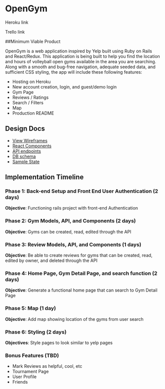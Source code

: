# OpenGym

Heroku link

Trello link

##Minimum Viable Product

OpenGym is a web application inspired by Yelp built using Ruby on Rails and React/Redux. This application is being built to help you find the location and hours of volleyball open gyms available in the area you are searching. Along with a smooth and bug-free navigation, adequate seeded data, and sufficient CSS styling, the app will include these following features:

* Hosting on Heroku
* New account creation, login, and guest/demo login
* Gym Page
* Reviews / Ratings
* Search / Filters
* Map
* Production README

## Design Docs

* [View Wireframes][wireframes]
* [React Components][components]
* [API endpoints][api-endpoints]
* [DB schema][schema]
* [Sample State][sample-state]

[wireframes]: docs/wireframes
[components]: docs/component-hierarchy.md
[api-endpoints]: docs/api-endpoints.md
[schema]: docs/schema.md
[sample-state]: docs/sample-state.md

## Implementation Timeline

### Phase 1: Back-end Setup and Front End User Authentication (2 days)

**Objective**: Functioning rails project with front-end Authentication

### Phase 2: Gym Models, API, and Components (2 days)

**Objective**: Gyms can be created, read, edited through the API

### Phase 3: Review Models, API, and Components (1 days)

**Objective**: Be able to create reviews for gyms that can be created, read, edited by owner, and deleted through the API

### Phase 4: Home Page, Gym Detail Page, and search function (2 days)

**Objective**: Generate a functional home page that can search to Gym Detail Page

### Phase 5: Map (1 day)

**Objective**: Add map showing location of the gyms from user search

### Phase 6: Styling (2 days)

**Objectives**: Style pages to look similar to yelp pages

### Bonus Features (TBD)

* Mark Reviews as helpful, cool, etc
* Tournament Page
* User Profile
* Friends
